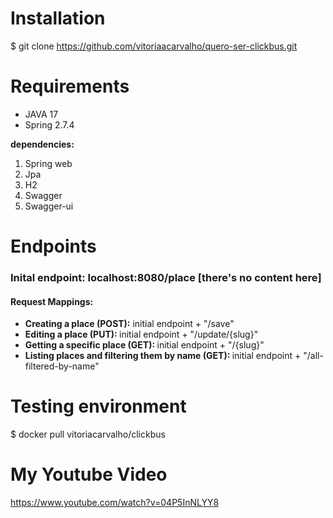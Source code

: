 # Installation 
$ git clone https://github.com/vitoriaacarvalho/quero-ser-clickbus.git

# Requirements
  <ul>
     <li>JAVA 17</li>
     <li>Spring 2.7.4</li>
  </ul>
  
  <strong>dependencies: </strong>
    <ol>
       <li type="1">Spring web</li>
       <li>Jpa</li>
       <li>H2</li>
       <li>Swagger</li>
       <li>Swagger-ui</li>
    </ol>
    
    
  # Endpoints
  <h3>Inital endpoint: localhost:8080/place [there's no content here]</h3>
  <h4>Request Mappings:</h4>
    <ul>
       <li><strong>Creating a place (POST):</strong> initial endpoint + "/save"</li>
       <li><strong>Editing a place (PUT): </strong>initial endpoint + "/update/{slug}" </li>
       <li><strong>Getting a specific place (GET): </strong>initial endpoint + "/{slug}"</li>
       <li><strong>Listing places and filtering them by name (GET): </strong>initial endpoint + "/all-filtered-by-name"</li>
    </ul>
    
  # Testing environment
  $ docker pull vitoriacarvalho/clickbus
  
  # My Youtube Video 
  https://www.youtube.com/watch?v=04P5InNLYY8
